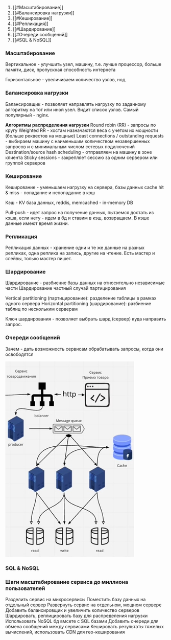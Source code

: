 1. [[#Масштабирование]]
2. [[#Балансировка нагрузки]]
3. [[#Кеширование]]
4. [[#Репликация]]
5. [[#Шардирование]]
6. [[#Очереди сообщений]]
7. [[#SQL & NoSQL]]

### Масштабирование
Вертикальное - улучшить узел, машину, т.е. лучше процессор, больше памяти, диск, пропускная способность интернета

Горизонтальное - увеличиваем количество узлов, нод

### Балансировка нагрузки
Балансировщик - позволяет направлять нагрузку по заданному алгоритму на тот или иной узел. Видит список узлов. Самый популярный - nginx.

**Алгоритмы распределения нагрузки**
Round robin (RR) - запросы по кругу
Weighted RR - хостам назначаются веса с учетом их мощности (больше реквестов на мощные)
Least connections / outstanding requests - выбираем машину с наименьшим количеством незавершенных запросов и с минимальным числом сетевых подключений
Destination/source hash scheduling - отправляем на машину в зоне клиента
Sticky sessions - закрепляет сессию за одним сервером или группой серверов

### Кеширование
Кеширование - уменьшаем нагрузку на сервера, базы данных
cache hit & miss - попадание и непопадание в кэш

Кэш - KV база данных, reddis, memcached - in-memory DB

Pull-push - идет запрос на получение данных, пытаемся достать из кэша, если нету - идем в бд и ставим в кэш, возвращаем. В кэше данные имеют время жизни.

### Репликация
Репликация данных - хранение одни и те же данные на разных репликах, одна реплика на запись, другие на чтение.
Есть мастер и слейвы, только мастер пишет.


### Шардирование
Шардирование - разбиение базы данных на относительно независимые части
Шардирование частный случай партицирования

Vertical partitioning (партицирование): разделение таблицы в рамках одного сервера
Horizontal partitioning (шардирование): разбиение таблиц по нескольким серверам

Ключ шардирования - позволяет выбрать шард (сервер) куда направить запрос.

### Очереди сообщений
Зачем - дать возможность сервисам обрабатывать запросы, когда они освободятся

![](data/shard.jpg)

### SQL & NoSQL



### Шаги масштабирование сервиса до миллиона пользователей
Разделить сервис на микросервисы
Поместить базу данных на отдельный сервер
Развернуть сервис на отдельном, мощном сервере
Добавить балансировщик и увеличить количество серверов
Шардировать, реплицировать базу для распределения нагрузки
Использовать NoSQL бд вмсете с SQL базами
Добавить очереди для обмена сообщений между сервисами
Кешировать результаты тяжелых вычислений, использовать CDN для гео-кеширования